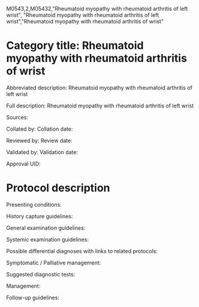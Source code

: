 M0543,2,M05432,"Rheumatoid myopathy with rheumatoid arthritis of left wrist", "Rheumatoid myopathy with rheumatoid arthritis of left wrist","Rheumatoid myopathy with rheumatoid arthritis of wrist"
# Category title: Rheumatoid myopathy with rheumatoid arthritis of wrist

Abbreviated description: Rheumatoid myopathy with rheumatoid arthritis of left wrist

Full description: Rheumatoid myopathy with rheumatoid arthritis of left wrist

Sources:

Collated by:
Collation date:

Reviewed by:
Review date:

Validated by:
Validation date:

Approval UID:

# Protocol description

Presenting conditions:

History capture guidelines:

General examination guidelines:

Systemic examination guidelines:

Possible differential diagnoses with links to related protocols:

Symptomatic / Palliative management:

Suggested diagnostic tests:

Management:

Follow-up guidelines:
